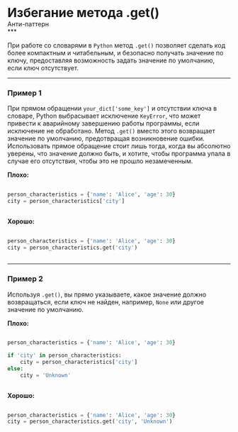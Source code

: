 
<div class="sticky-header">
  <div>
    <h1 style="margin: 0;">Избегание метода .get()</h1>
    <p style="margin: 0;">Анти-паттерн</p>
  </div>
</div>
***

При работе со словарями в `Python` метод `.get()` позволяет сделать код более компактным и читабельным, и безопасно получать значение по ключу, предоставляя возможность задать значение по умолчанию, если ключ отсутствует.

***

### Пример 1

При прямом обращении `your_dict['some_key']` и отсутствии ключа в словаре, Python выбрасывает исключение `KeyError`, что может привести к аварийному завершению работы программы, если исключение не обработано. Метод `.get()` вместо этого возвращает значение по умолчанию, предотвращая возникновение ошибки. Использовать прямое обращение стоит лишь тогда, когда вы абсолютно уверены, что значение должно быть, и хотите, чтобы программа упала в случае его отсутствия, чтобы это не прошло незамеченным.


                                    **Плохо:**

                                    ```python
                                    person_characteristics = {'name': 'Alice', 'age': 30}
city = person_characteristics['city']
                                    ```


                                    **Хорошо:**

                                    ```python
                                    person_characteristics = {'name': 'Alice', 'age': 30}
city = person_characteristics.get('city')
                                    ```

***

### Пример 2

Используя `.get()`, вы прямо указываете, какое значение должно возвращаться, если ключ не найден, например, `None` или другое значение по умолчанию.


                                    **Плохо:**

                                    ```python
                                    person_characteristics = {'name': 'Alice', 'age': 30}

if 'city' in person_characteristics:
    city = person_characteristics['city']
else:
    city = 'Unknown'
                                    ```


                                    **Хорошо:**

                                    ```python
                                    person_characteristics = {'name': 'Alice', 'age': 30}
city = person_characteristics.get('city', 'Unknown')
                                    ```


